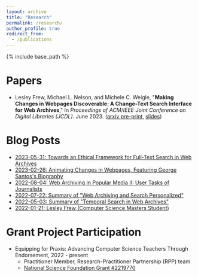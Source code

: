 ```yaml
---
layout: archive
title: "Research"
permalink: /research/
author_profile: true
redirect_from:
  - /publications
---
```


{% include base_path %}

Papers
======
* Lesley Frew, Michael L. Nelson, and Michele C. Weigle, "__Making Changes in Webpages Discoverable: A Change-Text Search Interface for Web Archives__," In _Proceedings of ACM/IEEE Joint Conference on Digital Libraries (JCDL)_. June 2023. ([arxiv pre-print](https://arxiv.org/abs/2305.00546), [slides](https://docs.google.com/presentation/d/1eqOxDEq87rztVCYx-ywdfoymqYSe6CjuXoPOjo627jE/edit?usp=sharing))

Blog Posts
======
* [2023-05-31: Towards an Ethical Framework for Full-Text Search in Web Archives](https://ws-dl.blogspot.com/2023/05/2023-05-31-towards-ethical-framework.html)
* [2023-02-26: Animating Changes in Webpages, Featuring George Santos's Biography](https://ws-dl.blogspot.com/2023/02/2023-02-26-animating-changes-in.html)
* [2022-08-04: Web Archiving in Popular Media II: User Tasks of Journalists](https://ws-dl.blogspot.com/2022/08/2022-08-04-web-archiving-in-popular.html)
* [2022-07-22: Summary of "Web Archiving and Search Personalized"](https://ws-dl.blogspot.com/2022/07/2022-07-22-summary-of-web-archiving-and.html)
* [2022-05-03: Summary of "Temporal Search in Web Archives"](https://ws-dl.blogspot.com/2022/05/2022-05-03-summary-of-temporal-search.html)
* [2022-01-21: Lesley Frew (Computer Science Masters Student)](https://ws-dl.blogspot.com/2022/01/2022-01-21-lesley-frew-computer-science.html)

Grant Project Participation
======
* Equipping for Praxis: Advancing Computer Science Teachers Through Endorsement, 2022 - present
  * Practitioner Member, Research-Practitioner Partnership (RPP) team
  * [National Science Foundation Grant #2219770](https://www.nsf.gov/awardsearch/showAward?AWD_ID=2219770)
